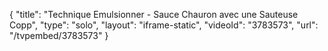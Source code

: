 {
    "title": "Technique Emulsionner - Sauce Chauron avec une Sauteuse Copp",
    "type": "solo",
    "layout": "iframe-static",
    "videoId": "3783573",
    "url": "\/tvpembed\/3783573"
}